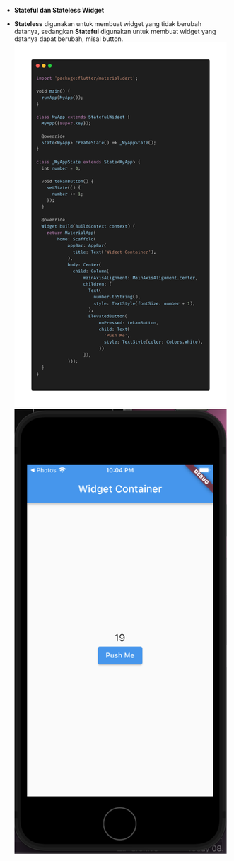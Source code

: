- **Stateful dan Stateless Widget**

* **Stateless** digunakan untuk membuat widget yang tidak berubah datanya, sedangkan **Stateful** digunakan untuk membuat widget yang datanya dapat berubah, misal button.
  ![Statefull](images/stateful.png)
  ![Statefull Preview](images/stateful_preview.png)
